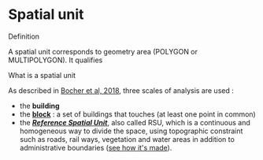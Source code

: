 # Spatial unit 

Definition

A spatial unit corresponds to geometry area (POLYGON or MULTIPOLYGON). It qualifies 

What is a spatial unit 

As described in [Bocher et al, 2018](http://dx.doi.org/10.1016/j.uclim.2018.01.008), three scales of analysis are used :

- the **building**
- the **[block](./chain_documentation/spatial_units/block.md)** : a set of buildings that touches (at least one point in common)
- the ***[Reference Spatial Unit]((./chain_documentation/spatial_units/rsu.md))***, also called  RSU, which is a continuous and homogeneous way to divide the space,  using topographic constraint such as roads, rail ways, vegetation and water areas in addition to administrative boundaries ([see how it's made](./spatial_units/rsu.md)).



